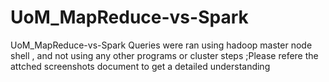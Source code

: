 # UoM_MapReduce-vs-Spark
UoM_MapReduce-vs-Spark
Queries were ran using hadoop master node shell , and not using any other programs or cluster steps ;Please refere the attched screenshots document to get a detailed understanding
